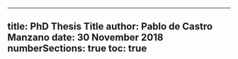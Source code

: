 
---
title: PhD Thesis Title
author: Pablo de Castro Manzano
date: 30 November 2018
numberSections: true
toc: true
---
